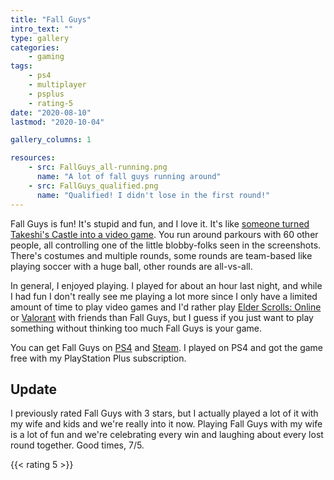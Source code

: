 ```yaml
---
title: "Fall Guys"
intro_text: ""
type: gallery
categories:
    - gaming
tags:
    - ps4
    - multiplayer
    - psplus
    - rating-5
date: "2020-08-10"
lastmod: "2020-10-04"

gallery_columns: 1

resources:
    - src: FallGuys_all-running.png
      name: "A lot of fall guys running around"
    - src: FallGuys_qualified.png
      name: "Qualified! I didn't lose in the first round!"
---
```


Fall Guys is fun! It's stupid and fun, and I love it. It's like [someone turned Takeshi's Castle into a video game](https://en.wikipedia.org/wiki/Takeshi%27s_Castle). You run around parkours with 60 other people, all controlling one of the little blobby-folks seen in the screenshots. There's costumes and multiple rounds, some rounds are team-based like playing soccer with a huge ball, other rounds are all-vs-all. 

In general, I enjoyed playing. I played for about an hour last night, and while I had fun I don't really see me playing a lot more since I only have a limited amount of time to play video games and I'd rather play [Elder Scrolls: Online](https://elderscrollsonline.com) or [Valorant](https://playvalorant.com) with friends than Fall Guys, but I guess if you just want to play something without thinking too much Fall Guys is your game. 

You can get Fall Guys on [PS4](https://www.playstation.com/de-de/games/fall-guys-ultimate-knockout-ps4/) and [Steam](https://store.steampowered.com/app/1097150/Fall_Guys_Ultimate_Knockout/). I played on PS4 and got the game free with my PlayStation Plus subscription.

## Update

I previously rated Fall Guys with 3 stars, but I actually played a lot of it with my wife and kids and we're really into it now. Playing Fall Guys with my wife is a lot of fun and we're celebrating every win and laughing about every lost round together. Good times, 7/5.

{{< rating 5 >}}